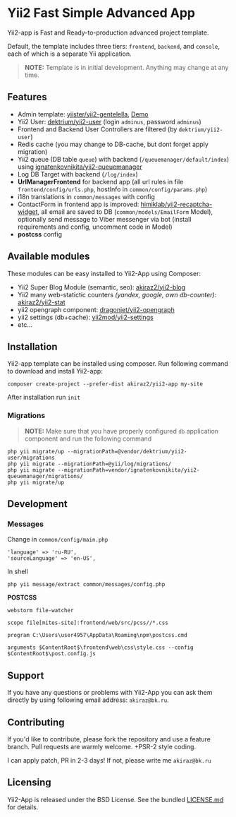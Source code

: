 # Yii2 Fast Simple Advanced App

Yii2-app is Fast and Ready-to-production advanced project template.

Default, the template includes three tiers: `frontend`, `backend`, and `console`, each of which is a separate Yii application.
> **NOTE:** Template is in initial development. Anything may change at any time. 

## Features
* Admin template: [yiister/yii2-gentelella](https://github.com/yiister/yii2-gentelella), [Demo](https://colorlib.com/polygon/gentelella/)
* Yii2 User: [dektrium/yii2-user](https://github.com/dektrium/yii2-user) (login `adminus`, password `adminus`)
* Frontend and Backend User Controllers are filtered (by `dektrium/yii2-user`)
* Redis cache (you may change to DB-cache, but dont forget apply migration)
* Yii2 queue (DB table `queue`) with backend (`/queuemanager/default/index`) using [ignatenkovnikita/yii2-queuemanager](https://github.com/ignatenkovnikita/yii2-queuemanager)
* Log DB Target with backend (`/log/index`)
* **UrlManagerFrontend** for backend app (all url rules in file `frontend/config/urls.php`, hostInfo in `common/config/params.php`)
* i18n translations in `common/messages` with config
* ContactForm in frontend app is improved: [himiklab/yii2-recaptcha-widget](https://github.com/himiklab/yii2-recaptcha-widget),
 all email are saved to DB (`common/models/EmailForm` Model), optionally send message to Viber messenger via bot
  (install requirements and config, uncomment code in Model)
* **postcss** config


## Available modules
These modules can be easy installed to Yii2-App using Composer:

* Yii2 Super Blog Module (semantic, seo): [akiraz2/yii2-blog](https://github.com/akiraz2/yii2-blog)
* Yii2 many web-statictic counters *(yandex, google, own db-counter)*: [akiraz2/yii2-stat](https://github.com/akiraz2/yii2-stat)
* yii2 opengraph component: [dragonjet/yii2-opengraph](https://github.com/dragonjet/yii2-opengraph)
* yii2 settings (db+cache): [yii2mod/yii2-settings](https://github.com/yii2mod/yii2-settings)
* etc...


## Installation
Yii2-app template can be installed using composer. Run following command to download and install Yii2-app:
```
composer create-project --prefer-dist akiraz2/yii2-app my-site
```
After installation run `init`

### Migrations

> **NOTE:** Make sure that you have properly configured `db` application component and run the following command

```
php yii migrate/up --migrationPath=@vendor/dektrium/yii2-user/migrations
php yii migrate --migrationPath=@yii/log/migrations/
php yii migrate --migrationPath=vendor/ignatenkovnikita/yii2-queuemanager/migrations/
php yii migrate/up
```


## Development

### Messages
Change in `common/config/main.php`
```
'language' => 'ru-RU',
'sourceLanguage' => 'en-US',
```
In shell 
```
php yii message/extract common/messages/config.php
```

**POSTCSS**

```
webstorm file-watcher

scope file[mites-site]:frontend/web/src/pcss//*.css

program C:\Users\user4957\AppData\Roaming\npm\postcss.cmd

arguments $ContentRoot$\frontend\web\css\style.css --config $ContentRoot$\post.config.js
```

## Support

If you have any questions or problems with Yii2-App you can ask them directly
 by using following email address: `akiraz@bk.ru`.


## Contributing

If you'd like to contribute, please fork the repository and use a feature branch. Pull requests are warmly welcome.
+PSR-2 style coding.

I can apply patch, PR in 2-3 days! If not, please write me `akiraz@bk.ru`

## Licensing

Yii2-App is released under the BSD License. See the bundled [LICENSE.md](LICENSE.md)
for details. 
